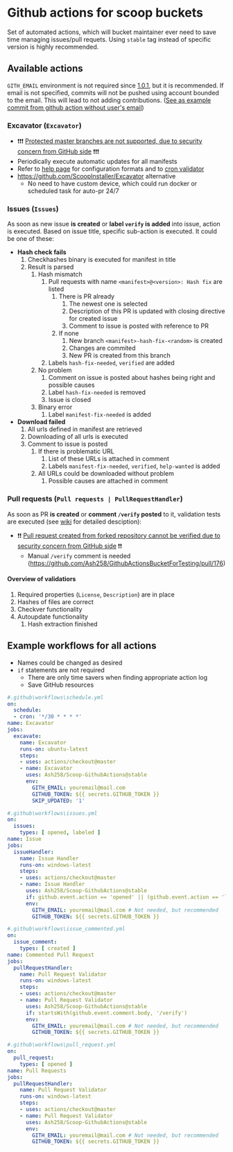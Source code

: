 # Github actions for scoop buckets

Set of automated actions, which will bucket maintainer ever need to save time managing issues/pull requets. Using `stable` tag instead of specific version is highly recommended.

## Available actions

`GITH_EMAIL` environment is not required since [1.0.1](https://github.com/Ash258/Scoop-GithubActions/releases/tag/1.0.1), but it is recommended.
If email is not specified, commits will not be pushed using account bounded to the email. This will lead to not adding contributions. ([See as example commit from github action without user's email](https://github.com/phips28/gh-action-bump-version/commit/adda5b22b3c785eb69d328f91dadb49a4c34a82e))

### Excavator (`Excavator`)

- ❗❗❗ [Protected master branches are not supported, due to security concern from GitHub side](https://github.community/t5/GitHub-Actions/How-to-push-to-protected-branches-in-a-GitHub-Action/m-p/30710/highlight/true#M526) ❗❗❗
- Periodically execute automatic updates for all manifests
- Refer to [help page](https://help.github.com/en/articles/events-that-trigger-workflows#scheduled-events) for configuration formats and to [cron validator](https://crontab.guru/)
- <https://github.com/ScoopInstaller/Excavator> alternative
    - No need to have custom device, which could run docker or scheduled task for auto-pr 24/7

### Issues (`Issues`)

As soon as new issue **is created** or **label `verify` is added** into issue, action is executed.
Based on issue title, specific sub-action is executed.
It could be one of these:

- **Hash check fails**
    1. Checkhashes binary is executed for manifest in title
    1. Result is parsed
        1. Hash mismatch
            1. Pull requests with name `<manifest>@<version>: Hash fix` are listed
                1. There is PR already
                    1. The newest one is selected
                    1. Description of this PR is updated with closing directive for created issue
                    1. Comment to issue is posted with reference to PR
                1. If none
                    1. New branch `<manifest>-hash-fix-<random>` is created
                    1. Changes are commited
                    1. New PR is created from this branch
            1. Labels `hash-fix-needed`, `verified` are added
        1. No problem
            1. Comment on issue is posted about hashes being right and possible causes
            1. Label `hash-fix-needed` is removed
            1. Issue is closed
        1. Binary error
            1. Label `manifest-fix-needed` is added
- **Download failed**
    1. All urls defined in manifest are retrieved
    1. Downloading of all urls is executed
    1. Comment to issue is posted
        1. If there is problematic URL
            1. List of these URLs is attached in comment
            1. Labels `manifest-fix-needed`, `verified`, `help-wanted` is added
        1. All URLs could be downloaded without problem
            1. Possible causes are attached in comment

### Pull requests (`Pull requests | PullRequestHandler`)

As soon as PR **is created** or **comment `/verify` posted** to it, validation tests are executed (see [wiki](https://github.com/Ash258/Scoop-GithubActions/wiki/Pull-Request-Checks) for detailed desciption):

- ❗❗ [Pull request created from forked repository cannot be verified due to security concern from GitHub side](https://github.com/Ash258/Scoop-GithubActions/issues/42) ❗❗
    - Manual `/verify` comment is needed (<https://github.com/Ash258/GithubActionsBucketForTesting/pull/176>)

#### Overview of validatiors

1. Required properties (`License`, `Description`) are in place
1. Hashes of files are correct
1. Checkver functionality
1. Autoupdate functionality
    1. Hash extraction finished

## Example workflows for all actions

- Names could be changed as desired
- `if` statements are not required
    - There are only time savers when finding appropriate action log
    - Save GitHub resources

```yml
#.github\workflows\schedule.yml
on:
  schedule:
  - cron: '*/30 * * * *'
name: Excavator
jobs:
  excavate:
    name: Excavator
    runs-on: ubuntu-latest
    steps:
    - uses: actions/checkout@master
    - name: Excavator
      uses: Ash258/Scoop-GithubActions@stable
      env:
        GITH_EMAIL: youremail@mail.com
        GITHUB_TOKEN: ${{ secrets.GITHUB_TOKEN }}
        SKIP_UPDATED: '1'

#.github\workflows\issues.yml
on:
  issues:
    types: [ opened, labeled ]
name: Issue
jobs:
  issueHandler:
    name: Issue Handler
    runs-on: windows-latest
    steps:
    - uses: actions/checkout@master
    - name: Issue Handler
      uses: Ash258/Scoop-GithubActions@stable
      if: github.event.action == 'opened' || (github.event.action == 'labeled' && contains(github.event.issue.labels.*.name, 'verify'))
      env:
        GITH_EMAIL: youremail@mail.com # Not needed, but recommended
        GITHUB_TOKEN: ${{ secrets.GITHUB_TOKEN }}

#.github\workflows\issue_commented.yml
on:
  issue_comment:
    types: [ created ]
name: Commented Pull Request
jobs:
  pullRequestHandler:
    name: Pull Request Validator
    runs-on: windows-latest
    steps:
    - uses: actions/checkout@master
    - name: Pull Request Validator
      uses: Ash258/Scoop-GithubActions@stable
      if: startsWith(github.event.comment.body, '/verify')
      env:
        GITH_EMAIL: youremail@mail.com # Not needed, but recommended
        GITHUB_TOKEN: ${{ secrets.GITHUB_TOKEN }}

#.github\workflows\pull_request.yml
on:
  pull_request:
    types: [ opened ]
name: Pull Requests
jobs:
  pullRequestHandler:
    name: Pull Request Validator
    runs-on: windows-latest
    steps:
    - uses: actions/checkout@master
    - name: Pull Request Validator
      uses: Ash258/Scoop-GithubActions@stable
      env:
        GITH_EMAIL: youremail@mail.com # Not needed, but recommended
        GITHUB_TOKEN: ${{ secrets.GITHUB_TOKEN }}
```
